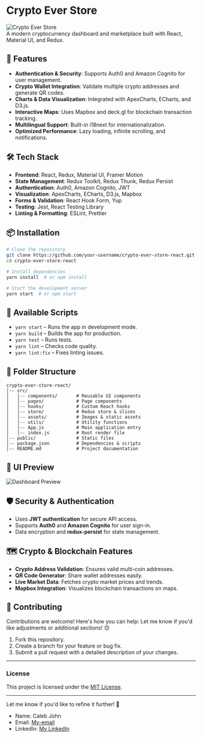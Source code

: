 # Crypto Ever Store 

![Crypto Ever Store](https://your-image-url.com/banner.png)  
A modern cryptocurrency dashboard and marketplace built with React, Material UI, and Redux.

## 🚀 Features
- **Authentication & Security**: Supports Auth0 and Amazon Cognito for user management.
- **Crypto Wallet Integration**: Validate multiple crypto addresses and generate QR codes.
- **Charts & Data Visualization**: Integrated with ApexCharts, ECharts, and D3.js.
- **Interactive Maps**: Uses Mapbox and deck.gl for blockchain transaction tracking.
- **Multilingual Support**: Built-in i18next for internationalization.
- **Optimized Performance**: Lazy loading, infinite scrolling, and notifications.

## 🛠️ Tech Stack
- **Frontend**: React, Redux, Material UI, Framer Motion
- **State Management**: Redux Toolkit, Redux Thunk, Redux Persist
- **Authentication**: Auth0, Amazon Cognito, JWT
- **Visualization**: ApexCharts, ECharts, D3.js, Mapbox
- **Forms & Validation**: React Hook Form, Yup
- **Testing**: Jest, React Testing Library
- **Linting & Formatting**: ESLint, Prettier

## 📦 Installation

```sh
# Clone the repository
git clone https://github.com/your-username/crypto-ever-store-react.git
cd crypto-ever-store-react

# Install dependencies
yarn install  # or npm install

# Start the development server
yarn start  # or npm start
```

## 📌 Available Scripts
- `yarn start` – Runs the app in development mode.
- `yarn build` – Builds the app for production.
- `yarn test` – Runs tests.
- `yarn lint` – Checks code quality.
- `yarn lint:fix` – Fixes linting issues.

## 📖 Folder Structure
```
crypto-ever-store-react/
│-- src/
│   │-- components/       # Reusable UI components
│   │-- pages/            # Page components
│   │-- hooks/            # Custom React hooks
│   │-- store/            # Redux store & slices
│   │-- assets/           # Images & static assets
│   │-- utils/            # Utility functions
│   │-- App.js            # Main application entry
│   │-- index.js          # Root render file
│-- public/               # Static files
│-- package.json          # Dependencies & scripts
│-- README.md             # Project documentation
```

## 🎨 UI Preview
![Dashboard Preview](https://your-image-url.com/dashboard.png)

## 🛡️ Security & Authentication
- Uses **JWT authentication** for secure API access.
- Supports **Auth0** and **Amazon Cognito** for user sign-in.
- Data encryption and **redux-persist** for state management.

## 🗺️ Crypto & Blockchain Features
- **Crypto Address Validation**: Ensures valid multi-coin addresses.
- **QR Code Generator**: Share wallet addresses easily.
- **Live Market Data**: Fetches crypto market prices and trends.
- **Mapbox Integration**: Visualizes blockchain transactions on maps.

## 🤝 Contributing

Contributions are welcome! Here's how you can help:
Let me know if you'd like adjustments or additional sections! 😊

1. Fork this repository.
2. Create a branch for your feature or bug fix.
3. Submit a pull request with a detailed description of your changes.

---

### License
This project is licensed under the [MIT License](LICENSE).

---

Let me know if you'd like to refine it further! 🚀
- Name: Caleb John
- Email: [My-email](mailto:johncaleb022@gmail.com)  
- LinkedIn: [My LinkedIn](https://www.linkedin.com/in/caleb-john-48a1bb29a)
